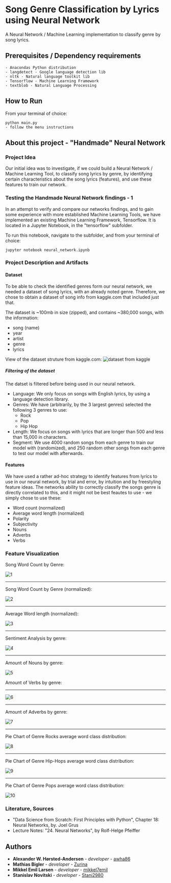 # Song Genre Classification by Lyrics using Neural Network
A Neural Network / Machine Learning implementation to classify genre by song lyrics.

## Prerequisites / Dependency requirements
````
- Anacondas Python distribution
- langdetect - Google language detection lib
- nltk - Natural language toolkit lib
- Tensorflow - Machine Learning Framework
- textblob - Natural Language Processing
````

## How to Run
From your terminal of choice:
````
python main.py
- follow the menu instructions
````

## About this project - "Handmade" Neural Network
 
### Project Idea
Our initial idea was to investigate, if we could build a Neural Network / Machine Learning Tool, to classify song lyrics by genre, by identifying certain characteristics about the song lyrics (features), and use these features to train our network. 

### Testing the Handmade Neural Network findings - 1
In an attempt to verify and compare our networks findings, and to gain some experience with more established Machine Learning Tools, we have implemented an existing Machine Learning Framework, Tensorflow. It is located in a Jupyter Notebook, in the "tensorflow" subfolder.

To run this notebook, navigate to the subfolder, and from your terminal of choice:
````
jupyter notebook neural_network.ipynb
````

### Project Description and Artifacts
#### Dataset
To be able to check the identified genres form our neural network, we needed a dataset of song lyrics, with an already noted genre. Therefore, we chose to obtain a dataset of song info from kaggle.com that included just that. 

The dataset is ~100mb in size (zipped), and contains ~380,000 songs, with the information:
- song (name)
- year
- artist
- genre
- lyrics

View of the dataset struture from kaggle.com:
![dataset from kaggle](/readme_images/dataset.png)

##### Filtering of the dataset
The datset is filtered before being used in our neural network. 

- Language: We only focus on songs with English lyrics, by using a language detection library.  
- Genres: We have (arbitrarily, by the 3 largest genres) selected the following 3 genres to use:
    - Rock
    - Pop
    - Hip Hop  
- Length: We focus on songs with lyrics that are longer than 500 and less than 15,000 in characters. 
- Segment: We use 4000 random songs from each genre to train our model with (randomized), and 250 random other songs from each genre to test our model with afterwards.

#### Features
We have used a rather ad-hoc strategy to identify features from lyrics to use in our neural network, by trial and error, by intuition and by freestyling feature ideas. The networks ability to correctly classify the songs genre is directly correlated to this, and it might not be best feautes to use - we simply chose to use these:

- Word count (normalized)
- Average word length (normalized)
- Polarity
- Subjectivity
- Nouns
- Adverbs
- Verbs

### Feature Visualization

Song Word Count by Genre:

![1](/readme_images/graphs/word_count_pr_genre.png)

---

Song Word Count by Genre (normalized):

![2](/readme_images/graphs/nm_word_count_pr_genre.png)

---

Average Word length (normalized):

![3](/readme_images/graphs/nm_avg_word_len_1.png)

---

Sentiment Analysis by genre:

![4](/readme_images/graphs/sentiment_analysis.png)

---

Amount of Nouns by genre:

![5](/readme_images/graphs/amount_of_nouns_pr_genre.png)

Amount of Verbs by genre:

---

![6](/readme_images/graphs/amount_of_verbs_pr_genre.png)

---

Amount of Adverbs by genre:

![7](/readme_images/graphs/amount_of_adverbs_pr_genrepng.png)

---

Pie Chart of Genre Rocks average word class distribution:

![8](/readme_images/graphs/circle_diagram_rock_wordclass_distribution.png)

---

Pie Chart of Genre Hip-Hops average word class distribution:

![9](/readme_images/graphs/circle_diagram_hiphop_wordclass_distribution.png)

---

Pie Chart of Genre Pops average word class distribution:

![10](/readme_images/graphs/circle_diagram_pop_wordclass_distribution.png)


### Literature, Sources
 - "Data Science from Scratch: First Principles with Python", Chapter 18: Neural Networks, by. Joel Grus
-  Lecture Notes: "24. Neural Networks", by Rolf-Helge Pfeiffer

## Authors

* **Alexander W. Hørsted-Andersen** - *developer* - [awha86](https://github.com/awha86)
* **Mathias Bigler** - *developer* - [Zurina](https://github.com/Zurina)
* **Mikkel Emil Larsen** - *developer* - [mikkel7emil](https://github.com/mikkel7emil)
* **Stanislav Novitski** - *developer* - [Stani2980](https://github.com/Stani2980)
